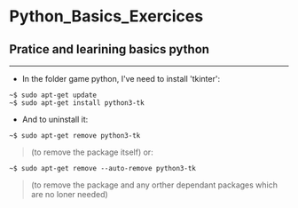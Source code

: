 # Python_Basics_Exercices
## Pratice and learining basics python
----

- In the folder game python, I've need to install 'tkinter':

```
~$ sudo apt-get update
~$ sudo apt-get install python3-tk
```

- And to uninstall it: 

```
~$ sudo apt-get remove python3-tk
```
>(to remove the package itself)
>or:

```
~$ sudo apt-get remove --auto-remove python3-tk
```
>(to remove the package and any orther dependant packages which are no loner needed)


